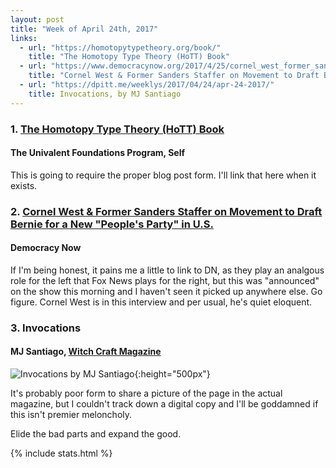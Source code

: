 ```yaml
---
layout: post
title: "Week of April 24th, 2017"
links:
  - url: "https://homotopytypetheory.org/book/"
    title: "The Homotopy Type Theory (HoTT) Book"
  - url: "https://www.democracynow.org/2017/4/25/cornel_west_former_sanders_staffer_on"
    title: "Cornel West & Former Sanders Staffer on Movement to Draft Bernie for a New \"People's Party\" in U.S."
  - url: "https://dpitt.me/weeklys/2017/04/24/apr-24-2017/"
    title: Invocations, by MJ Santiago
---
```


### 1. [The Homotopy Type Theory (HoTT) Book](https://homotopytypetheory.org/book/)
#### The Univalent Foundations Program, Self

This is going to require the proper blog post form.  I'll link that here when it exists.

### 2. [Cornel West & Former Sanders Staffer on Movement to Draft Bernie for a New "People's Party" in U.S.](https://www.democracynow.org/2017/4/25/cornel_west_former_sanders_staffer_on)
#### Democracy Now

If I'm being honest, it pains me a little to link to DN, as they play an analgous role for the left that Fox News plays for the right, but this was "announced" on the show this morning and I haven't seen it picked up anywhere else. Go figure.
Cornel West is in this interview and per usual, he's quiet eloquent.

### 3. Invocations
#### MJ Santiago, [Witch Craft Magazine](http://www.witchcraftmag.com/)

![Invocations by MJ Santiago](https://cloud.githubusercontent.com/assets/1194436/25467715/23546860-2ac5-11e7-90a1-16886ae28908.jpg){:height="500px"}

It's probably poor form to share a picture of the page in the actual magazine, but I couldn't track down a digital copy and I'll be goddamned if this isn't premier meloncholy.

Elide the bad parts and expand the good.

{% include stats.html %}
